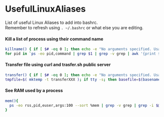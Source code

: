 # UsefulLinuxAliases
List of useful Linux Aliases to add into bashrc.  
Remember to refresh using `. ~/.bashrc` or what else you are editing.

#### Kill a list of process using their command name
```bash
killname() { if [ $# -eq 0 ]; then echo -e "No arguments specified. Usage:\nkillname commandname"; return 1; fi
for pid in `ps -eo pid,command | grep $1 | grep -v grep | awk '{print $1}'` ; do kill $pid; done }
```

#### Transfer file using curl and trasfer.sh public server
```bash
transfer() { if [ $# -eq 0 ]; then echo -e "No arguments specified. Usage:\necho transfer /tmp/test.md\ncat /tmp/test.md | transfer test.md"; return 1; fi 
tmpfile=$( mktemp -t transferXXX ); if tty -s; then basefile=$(basename "$1" | sed -e 's/[^a-zA-Z0-9._-]/-/g'); curl --progress-bar --upload-file "$1" "https://transfer.sh/$basefile" >> $tmpfile; else curl --progress-bar --upload-file "-" "https://transfer.sh/$1" >> $tmpfile ; fi; cat $tmpfile; rm -f $tmpfile; echo "";} 
```

#### See RAM used by a process
```bash
mem(){
  ps -eo rss,pid,euser,args:100 --sort %mem | grep -v grep | grep -i $@ | awk '{ sum += $1; printf $1/1024 "MB"; $1=""; print } END { print "Total memory usage: " sum/1024 "MB" }'
}
```
